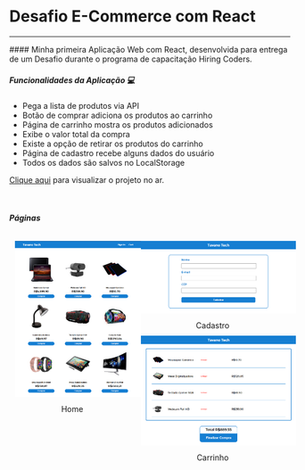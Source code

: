# Desafio E-Commerce com React
<hr>
#### Minha primeira Aplicação Web com React, desenvolvida para entrega de um Desafio durante o programa de capacitação Hiring Coders.

<br>

##### Funcionalidades da Aplicação :computer:

* Pega a lista de produtos via API
* Botão de comprar adiciona os produtos ao carrinho
* Página de carrinho mostra os produtos adicionados
* Exibe o valor total da compra
* Existe a opção de retirar os produtos do carrinho
* Página de cadastro recebe alguns dados do usuário
* Todos os dados são salvos no LocalStorage


[Clique aqui](commercetavano.netlify.app) para visualizar o projeto no ar.

<br>


##### Páginas

<div style="display:flex">
    <div>
        <img src="/imagens/tela1.PNG" width="100%" style="margin:10px">
        <center>Home</center>
    </div>
    <div>
        <img src="/imagens/tela3.PNG" width="100%" style="margin:10px">
        <center>Cadastro</center>
        <img src="/imagens/tela2.PNG" width="100%" style="margin:10px">
        <center>Carrinho</center>
    </div>
</div>
